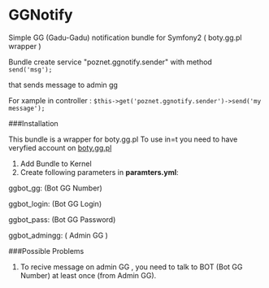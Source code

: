 # GGNotify
Simple GG (Gadu-Gadu) notification bundle for Symfony2 ( boty.gg.pl wrapper )  

Bundle  create  service "poznet.ggnotify.sender"  with method  
`send('msg');`

that  sends  message to admin gg

For xample in controller : 
`$this->get('poznet.ggnotify.sender')->send('my message');`

###Installation 

This bundle is a wrapper  for boty.gg.pl 
To use in=t you need to  have veryfied account on [boty.gg.pl](http://boty.gg.pl)

1. Add Bundle to Kernel
2. Create following parameters in **paramters.yml**:

ggbot_gg:  (Bot GG Number)

ggbot_login: (Bot GG Login) 

ggbot_pass: (Bot GG Password) 

ggbot_admingg: ( Admin GG ) 


###Possible Problems
1. To recive message on admin GG , you need to talk to BOT (Bot GG Number) at least once (from Admin GG).
